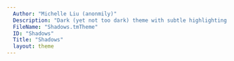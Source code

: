 ```yaml
---
  Author: "Michelle Liu (anonmily)"
  Description: "Dark (yet not too dark) theme with subtle highlighting of PHP code/comments, and LESS syntax coloring"
  FileName: "Shadows.tmTheme"
  ID: "Shadows"
  Title: "Shadows"
  layout: theme
---
```

  